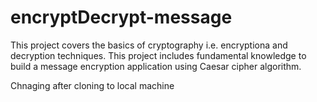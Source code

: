 # encryptDecrypt-message

This project covers the basics of cryptography i.e. encryptiona and decryption techniques. This project includes fundamental knowledge to build a message encryption application using Caesar cipher algorithm.

Chnaging after cloning to local machine
